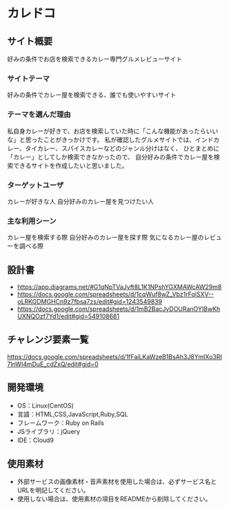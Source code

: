 # カレドコ

## サイト概要
好みの条件でお店を検索できるカレー専門グルメレビューサイト

### サイトテーマ
好みの条件でカレー屋を検索できる、誰でも使いやすいサイト

### テーマを選んだ理由
私自身カレーが好きで、お店を検索していた時に「こんな機能があったらいいな」と思ったことがきっかけです。
私が確認したグルメサイトでは、インドカレー、タイカレー、スパイスカレーなどのジャンル分けはなく、
ひとまとめに「カレー」としてしか検索できなかったので、
自分好みの条件でカレー屋を検索できるサイトを作成したいと思いました。

### ターゲットユーザ
カレーが好きな人
自分好みのカレー屋を見つけたい人

### 主な利用シーン
カレー屋を検索する際
自分好みのカレー屋を探す際
気になるカレー屋のレビューを調べる際

## 設計書
 - https://app.diagrams.net/#G1qNpTVaJyft8L1K1NPshYGXMAWcAW29m8
 - https://docs.google.com/spreadsheets/d/1cqWuf8wZ_Vbz1rFqiSXV--oLRKGDMGHCn9z7fbsa7zs/edit#gid=1243549839
 - https://docs.google.com/spreadsheets/d/1mB2BacJyDOURanOYIBwKhUXNQOzf7Yd1/edit#gid=549108681

## チャレンジ要素一覧
https://docs.google.com/spreadsheets/d/1fFaiLKaWzeB1BsAh3J8YmIXo3RI7lnWI4mDuE_cdZxQ/edit#gid=0

## 開発環境
- OS：Linux(CentOS)
- 言語：HTML,CSS,JavaScript,Ruby,SQL
- フレームワーク：Ruby on Rails
- JSライブラリ：jQuery
- IDE：Cloud9

## 使用素材
- 外部サービスの画像素材・音声素材を使用した場合は、必ずサービス名とURLを明記してください。
- 使用しない場合は、使用素材の項目をREADMEから削除してください。
